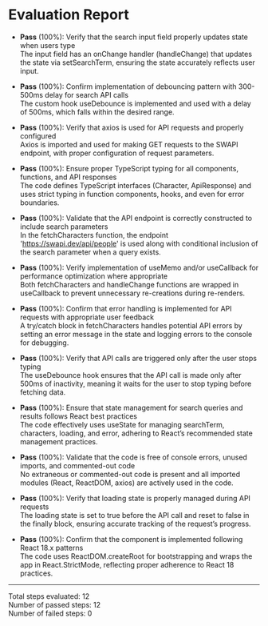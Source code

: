 # Evaluation Report

- **Pass** (100%): Verify that the search input field properly updates state when users type  
  The input field has an onChange handler (handleChange) that updates the state via setSearchTerm, ensuring the state accurately reflects user input.

- **Pass** (100%): Confirm implementation of debouncing pattern with 300-500ms delay for search API calls  
  The custom hook useDebounce is implemented and used with a delay of 500ms, which falls within the desired range.

- **Pass** (100%): Verify that axios is used for API requests and properly configured  
  Axios is imported and used for making GET requests to the SWAPI endpoint, with proper configuration of request parameters.

- **Pass** (100%): Ensure proper TypeScript typing for all components, functions, and API responses  
  The code defines TypeScript interfaces (Character, ApiResponse) and uses strict typing in function components, hooks, and even for error boundaries.

- **Pass** (100%): Validate that the API endpoint is correctly constructed to include search parameters  
  In the fetchCharacters function, the endpoint 'https://swapi.dev/api/people' is used along with conditional inclusion of the search parameter when a query exists.

- **Pass** (100%): Verify implementation of useMemo and/or useCallback for performance optimization where appropriate  
  Both fetchCharacters and handleChange functions are wrapped in useCallback to prevent unnecessary re-creations during re-renders.

- **Pass** (100%): Confirm that error handling is implemented for API requests with appropriate user feedback  
  A try/catch block in fetchCharacters handles potential API errors by setting an error message in the state and logging errors to the console for debugging.

- **Pass** (100%): Verify that API calls are triggered only after the user stops typing  
  The useDebounce hook ensures that the API call is made only after 500ms of inactivity, meaning it waits for the user to stop typing before fetching data.

- **Pass** (100%): Ensure that state management for search queries and results follows React best practices  
  The code effectively uses useState for managing searchTerm, characters, loading, and error, adhering to React’s recommended state management practices.

- **Pass** (100%): Validate that the code is free of console errors, unused imports, and commented-out code  
  No extraneous or commented-out code is present and all imported modules (React, ReactDOM, axios) are actively used in the code.

- **Pass** (100%): Verify that loading state is properly managed during API requests  
  The loading state is set to true before the API call and reset to false in the finally block, ensuring accurate tracking of the request’s progress.

- **Pass** (100%): Confirm that the component is implemented following React 18.x patterns  
  The code uses ReactDOM.createRoot for bootstrapping and wraps the app in React.StrictMode, reflecting proper adherence to React 18 practices.

---

Total steps evaluated: 12  
Number of passed steps: 12  
Number of failed steps: 0